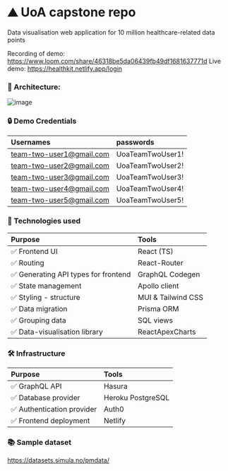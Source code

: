 # ⛰️ UoA capstone repo

Data visualisation web application for 10 million healthcare-related data points

Recording of demo: https://www.loom.com/share/46318be5da06439fb49df1681637771d
Live demo: https://healthkit.netlify.app/login

### 🗼 Architecture:
![image](https://user-images.githubusercontent.com/53138432/181396924-863bc537-1986-4fa6-acd6-e943dc46a201.png)


### 🔒 Demo Credentials

| Usernames                | passwords        |
| :----------------------- | :--------------- |
| team-two-user1@gmail.com | UoaTeamTwoUser1! |
| team-two-user2@gmail.com | UoaTeamTwoUser2! |
| team-two-user3@gmail.com | UoaTeamTwoUser3! |
| team-two-user4@gmail.com | UoaTeamTwoUser4! |
| team-two-user5@gmail.com | UoaTeamTwoUser5! |

### 🎨 Technologies used

| Purpose                              | Tools              |
| :----------------------------------- | :----------------- |
| ✅ Frontend UI                       | React (TS)         |
| ✅ Routing                           | React-Router       |
| ✅ Generating API types for frontend | GraphQL Codegen    |
| ✅ State management                  | Apollo client      |
| ✅ Styling - structure               | MUI & Tailwind CSS |
| ✅ Data migration                    | Prisma ORM         |
| ✅ Grouping data                     | SQL views          |
| ✅ Data-visualisation library        | ReactApexCharts    |

### 🛠️ Infrastructure

| Purpose                    | Tools             |
| :------------------------- | :---------------- |
| ✅ GraphQL API             | Hasura            |
| ✅ Database provider       | Heroku PostgreSQL |
| ✅ Authentication provider | Auth0             |
| ✅ Frontend deployment     | Netlify           |

### 📚 Sample dataset

https://datasets.simula.no/pmdata/
